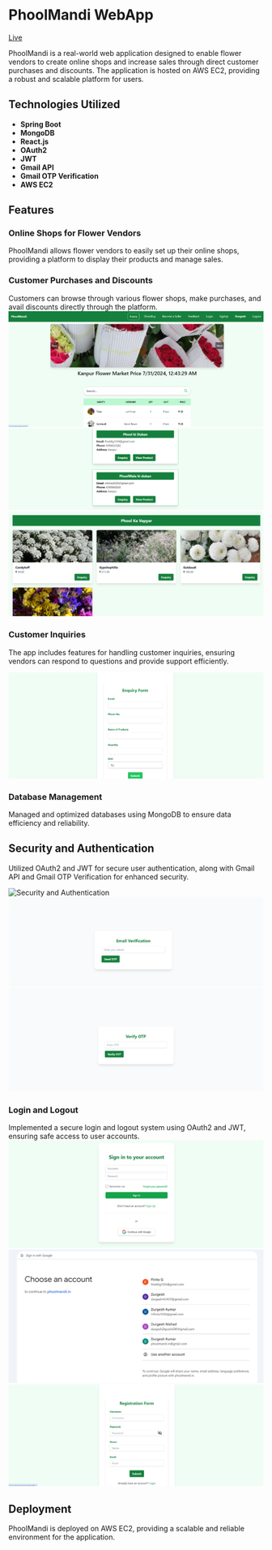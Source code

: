# PhoolMandi WebApp

[Live](http://www.phoolmandi.in/)

PhoolMandi is a real-world web application designed to enable flower vendors to create online shops and increase sales through direct customer purchases and discounts. The application is hosted on AWS EC2, providing a robust and scalable platform for users.

## Technologies Utilized

- **Spring Boot**
- **MongoDB**
- **React.js**
- **OAuth2**
- **JWT**
- **Gmail API**
- **Gmail OTP Verification**
- **AWS EC2**

## Features

### Online Shops for Flower Vendors
PhoolMandi allows flower vendors to easily set up their online shops, providing a platform to display their products and manage sales.

### Customer Purchases and Discounts
Customers can browse through various flower shops, make purchases, and avail discounts directly through the platform.
![product_owner](public/images/home.png)
![product_owner](public/images/shop.png)
![Online Shops](public/images/productlist.png)
### Customer Inquiries
The app includes features for handling customer inquiries, ensuring vendors can respond to questions and provide support efficiently.

![Customer Inquiries](public/images/enquiry.png)

### Database Management
Managed and optimized databases using MongoDB to ensure data efficiency and reliability.

## Security and Authentication
Utilized OAuth2 and JWT for secure user authentication, along with Gmail API and Gmail OTP Verification for enhanced security.

![Security and Authentication]()
![email-verification](public/images/email-verification.png)
![verigy-otp](public/images/verify-otp.png)

### Login and Logout
Implemented a secure login and logout system using OAuth2 and JWT, ensuring safe access to user accounts.
![Login](public/images/login.png)
![google-oauth2](public/images/oauth2.png)
![signup](public/images/signup.png)
## Deployment
PhoolMandi is deployed on AWS EC2, providing a scalable and reliable environment for the application.




